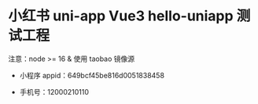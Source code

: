 # 小红书 uni-app Vue3 hello-uniapp 测试工程

注意：node >= 16 & 使用 taobao 镜像源

- 小程序 appid：649bcf45be816d0051838458

- 手机号：12000210110
